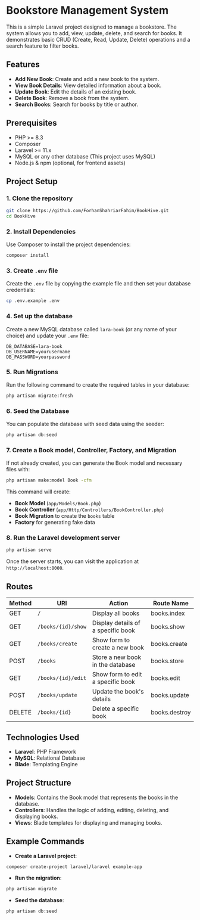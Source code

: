 
# Bookstore Management System

This is a simple Laravel project designed to manage a bookstore. The system allows you to add, view, update, delete, and search for books. It demonstrates basic CRUD (Create, Read, Update, Delete) operations and a search feature to filter books.

## Features
- **Add New Book**: Create and add a new book to the system.
- **View Book Details**: View detailed information about a book.
- **Update Book**: Edit the details of an existing book.
- **Delete Book**: Remove a book from the system.
- **Search Books**: Search for books by title or author.

## Prerequisites
- PHP >= 8.3
- Composer
- Laravel >= 11.x
- MySQL or any other database (This project uses MySQL)
- Node.js & npm (optional, for frontend assets)

## Project Setup

### 1. Clone the repository
```bash
git clone https://github.com/ForhanShahriarFahim/BookHive.git
cd BookHive
```

### 2. Install Dependencies
Use Composer to install the project dependencies:
```bash
composer install
```

### 3. Create `.env` file
Create the `.env` file by copying the example file and then set your database credentials:
```bash
cp .env.example .env
```

### 4. Set up the database
Create a new MySQL database called `lara-book` (or any name of your choice) and update your `.env` file:
```
DB_DATABASE=lara-book
DB_USERNAME=yourusername
DB_PASSWORD=yourpassword
```

### 5. Run Migrations
Run the following command to create the required tables in your database:
```bash
php artisan migrate:fresh
```

### 6. Seed the Database
You can populate the database with seed data using the seeder:
```bash
php artisan db:seed
```

### 7. Create a Book model, Controller, Factory, and Migration
If not already created, you can generate the Book model and necessary files with:
```bash
php artisan make:model Book -cfm
```
This command will create:
- **Book Model** (`app/Models/Book.php`)
- **Book Controller** (`app/Http/Controllers/BookController.php`)
- **Book Migration** to create the `books` table
- **Factory** for generating fake data

### 8. Run the Laravel development server
```bash
php artisan serve
```

Once the server starts, you can visit the application at `http://localhost:8000`.

## Routes

| Method | URI                   | Action                              | Route Name         |
|--------|------------------------|-------------------------------------|--------------------|
| GET    | `/`                    | Display all books                   | books.index        |
| GET    | `/books/{id}/show`      | Display details of a specific book  | books.show         |
| GET    | `/books/create`         | Show form to create a new book      | books.create       |
| POST   | `/books`               | Store a new book in the database    | books.store        |
| GET    | `/books/{id}/edit`      | Show form to edit a specific book   | books.edit         |
| POST   | `/books/update`         | Update the book's details           | books.update       |
| DELETE | `/books/{id}`           | Delete a specific book              | books.destroy      |

## Technologies Used
- **Laravel**: PHP Framework
- **MySQL**: Relational Database
- **Blade**: Templating Engine

## Project Structure
- **Models**: Contains the Book model that represents the books in the database.
- **Controllers**: Handles the logic of adding, editing, deleting, and displaying books.
- **Views**: Blade templates for displaying and managing books.
  
## Example Commands
- **Create a Laravel project**:
```bash
composer create-project laravel/laravel example-app
```

- **Run the migration**:
```bash
php artisan migrate
```

- **Seed the database**:
```bash
php artisan db:seed
```

